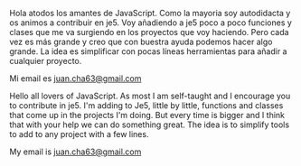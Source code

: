 Hola  atodos los amantes de JavaScript.
Como la mayoria soy autodidacta y os animos a contribuir en je5.
Voy añadiendo a je5 poco a poco funciones y clases que me va surgiendo en los proyectos que voy haciendo.
Pero cada vez es más grande y creo que con buestra ayuda podemos hacer algo grande.
La idea es simplificar con pocas líneas herramientas para añadir a cualquier proyecto.

Mi email es juan.cha63@gmail.com

Hello all lovers of JavaScript.
As most I am self-taught and I encourage you to contribute in je5.
I'm adding to Je5, little by little, functions and classes that come up in the projects I'm doing.
But every time is bigger and I think that with your help we can do something great.
The idea is to simplify tools to add to any project with a few lines.

My email is juan.cha63@gmail.com

